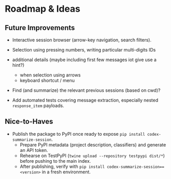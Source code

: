 # Roadmap & Ideas

## Future Improvements
- Interactive session browser (arrow-key navigation, search filters).
- Selection using pressing numbers, writing particular multi-digits IDs
- additional details (maybe including first few messages iot give use a hint?)
  - when selection using arrows
  - keyboard shortcut / menu
- Find (and summarize) the relevant previous sessions (based on cwd)?

- Add automated tests covering message extraction, especially nested `response_item` payloads.


## Nice-to-Haves
- Publish the package to PyPI once ready to expose `pip install codex-summarize-session`.
  - Prepare PyPI metadata (project description, classifiers) and generate an API token.
  - Rehearse on TestPyPI (`twine upload --repository testpypi dist/*`) before pushing to the main index.
  - After publishing, verify with `pip install codex-summarize-session==<version>` in a fresh environment.